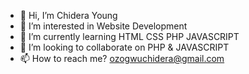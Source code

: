 - 👋 Hi, I’m Chidera Young
- 👀 I’m interested in Website Development
- 🌱 I’m currently learning HTML CSS PHP JAVASCRIPT
- 💞️ I’m looking to collaborate on PHP & JAVASCRIPT
- 📫 How to reach me? ozogwuchidera@gmail.com

<!---
ozogwuchidera/ozogwuchidera is a ✨ special ✨ repository because its `README.md` (this file) appears on your GitHub profile.
You can click the Preview link to take a look at your changes.
--->
